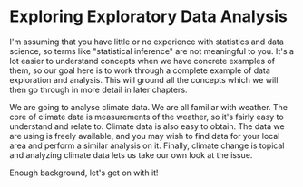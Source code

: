 # Exploring Exploratory Data Analysis

I'm assuming that you have little or no experience with statistics and data science,
so terms like "statistical inference" are not meaningful to you.
It's a lot easier to understand concepts when we have concrete examples of them,
so our goal here is to work through a complete example of data exploration and analysis.
This will ground all the concepts which we will then go through in more detail in later chapters.

We are going to analyse climate data.
We are all familiar with weather.
The core of climate data is measurements of the weather, so it's fairly easy to understand and relate to.
Climate data is also easy to obtain.
The data we are using is freely available, and you may wish to find data for your local area and perform a similar analysis on it.
Finally, climate change is topical and analyzing climate data lets us take our own look at the issue.

Enough background, let's get on with it!
